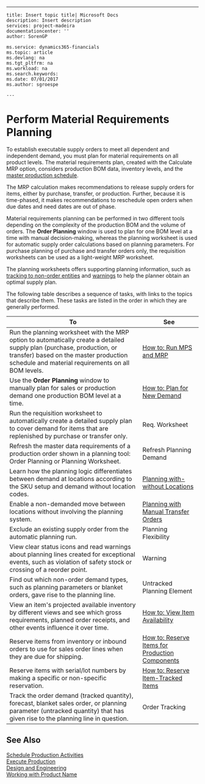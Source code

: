 ---
    title: Insert topic title| Microsoft Docs
    description: Insert description
    services: project-madeira
    documentationcenter: ''
    author: SorenGP

    ms.service: dynamics365-financials
    ms.topic: article
    ms.devlang: na
    ms.tgt_pltfrm: na
    ms.workload: na
    ms.search.keywords:
    ms.date: 07/01/2017
    ms.author: sgroespe

    ---
# Perform Material Requirements Planning
To establish executable supply orders to meet all dependent and independent demand, you must plan for material requirements on all product levels. The material requirements plan, created with the Calculate MRP option, considers production BOM data, inventory levels, and the [master production schedule](../OperationsPlanning/perform-master-planning.md).  
  
 The MRP calculation makes recommendations to release supply orders for items, either by purchase, transfer, or production. Further, because it is time\-phased, it makes recommendations to reschedule open orders when due dates and need dates are out of phase.  
  
 Material requirements planning can be performed in two different tools depending on the complexity of the production BOM and the volume of orders. The **Order Planning** window is used to plan for one BOM level at a time with manual decision\-making, whereas the planning worksheet is used for automatic supply order calculations based on planning parameters. For purchase planning of purchase and transfer orders only, the requisition worksheets can be used as a light\-weight MRP worksheet.  
  
 The planning worksheets offers supporting planning information, such as [tracking to non\-order entities](../Topic/\($%20T_99000855%20Untracked%20Planning%20Element%20$\).md) and [warnings](../Topic/\($%20N_99000852_118%20Warning%20$\).md) to help the planner obtain an optimal supply plan.  
  
 The following table describes a sequence of tasks, with links to the topics that describe them. These tasks are listed in the order in which they are generally performed.  
  
|**To**|**See**|  
|------------|-------------|  
|Run the planning worksheet with the MRP option to automatically create a detailed supply plan \(purchase, production, or transfer\) based on the master production schedule and material requirements on all BOM levels.|[How to: Run MPS and MRP](../OperationsPlanning/how-to-run-mps-and-mrp.md)|  
|Use the **Order Planning** window to manually plan for sales or production demand one production BOM level at a time.|[How to: Plan for New Demand](../OperationsPlanning/how-to-plan-for-new-demand.md)|  
|Run the requisition worksheet to automatically create a detailed supply plan to cover demand for items that are replenished by purchase or transfer only.|Req. Worksheet|  
|Refresh the master data requirements of a production order shown in a planning tool: Order Planning or Planning Worksheet.|Refresh Planning Demand|  
|Learn how the planning logic differentiates between demand at locations according to the SKU setup and demand without location codes.|[Planning with\-without Locations](../OperationsPlanning/planning-with-without-locations.md)|  
|Enable a non\-demanded move between locations without involving the planning system.|[Planning with Manual Transfer Orders](../OperationsPlanning/planning-with-manual-transfer-orders.md)|  
|Exclude an existing supply order from the automatic planning run.|Planning Flexibility|  
|View clear status icons and read warnings about planning lines created for exceptional events, such as violation of safety stock or crossing of a reorder point.|Warning|  
|Find out which non\-order demand types, such as planning parameters or blanket orders, gave rise to the planning line.|Untracked Planning Element|  
|View an item's projected available inventory by different views and see which gross requirements, planned order receipts, and other events influence it over time.|[How to: View Item Availability](../OperationsPlanning/how-to-view-item-availability.md)|  
|Reserve items from inventory or inbound orders to use for sales order lines when they are due for shipping.|[How to: Reserve Items for Production Components](../OperationsPlanning/how-to-reserve-items-for-production-components.md)|  
|Reserve items with serial\/lot numbers by making a specific or non\-specific reservation.|[How to: Reserve Item\-Tracked Items](../DesignAndEngineering/how-to-reserve-item-tracked-items.md)|  
|Track the order demand \(tracked quantity\), forecast, blanket sales order, or planning parameter \(untracked quantity\) that has given rise to the planning line in question.|Order Tracking|  
  
## See Also  
 [Schedule Production Activities](../Production/schedule-production-activities.md)   
 [Execute Production](../Production/execute-production.md)   
 [Design and Engineering](../DesignAndEngineering/design-and-engineering.md)   
 [Working with Product Name](../WorkingWithDynamics/working-with-$-p_1-product-name-$-.md)